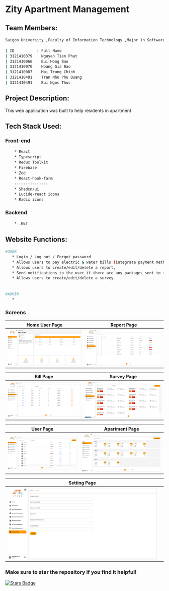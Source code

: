 # Zity Apartment Management

## Team Members:

```bash
Saigon University ,Faculty of Information Technology ,Major in Software Engineering

| ID          | Full Name 
| 3121410379    Nguyen Tien Phat
| 3121410066    Bui Hong Bao
| 3121410070    Hoang Gia Bao
| 3121410087    Mai Trung Chinh
| 3121410401    Tran Nhu Phu Quang
| 3121410491    Bui Ngoc Thuc

```

## Project Description:

This web application was built to help residents in apartment

## Tech Stack Used:

### Front-end

```bash
    * React
    * Typescript
    * Redux Toolkit
    * Firebase
    * Zod
    * React-hook-form
    ---------------
    * Shadcn/ui
    * Lucide-react icons
    * Radix icons
```

### Backend

```bash
    * .NET
```

## Website Functions:

```bash
#USER
   * Login / Log out / Forgot password
   * Allows users to pay electric & water bills (integrate payment method with Momo, VNPay),
   * Allows users to create/edit/delete a report,
   * Send notifications to the user if there are any packages sent to them.
   * Allows users to create/edit/delete a survey


#ADMIN
   *
```

### Screens

| Home User Page |  Report Page  |
|---|---|
| <img src="./screens/homeUser.png"/>  |  <img src="./screens/reportAdmin.png" />  |

| Bill Page |  Survey Page  |
|---|---|
| <img src="./screens/billAdmin.png"/>  |  <img src="./screens/surveyAdmin.png" />  |

| User Page |  Apartment Page  |
|---|---|
| <img src="./screens/userAdmin.png"/>  |  <img src="./screens/apartmentAdmin.png" />  |

| Setting Page |   |
|---|---|
| <img src="./screens/settingAdmin.png"/>  |  |


### Make sure to star the repository if you find it helpful!

<a href="https://github.com/BuiBao3103/ZiTy/graphs/contributors"><img src="https://img.shields.io/github/stars/BuiBao3103/Zity?color=yellow" alt="Stars Badge"/></a>
